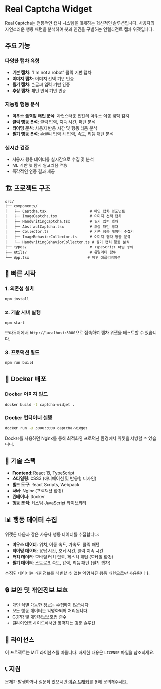 # Real Captcha Widget

Real Captcha는 전통적인 캡차 시스템을 대체하는 혁신적인 솔루션입니다. 사용자의 자연스러운 행동 패턴을 분석하여 봇과 인간을 구별하는 인텔리전트 캡차 위젯입니다.

## 주요 기능

### 다양한 캡차 유형
- **기본 캡차**: "I'm not a robot" 클릭 기반 캡차
- **이미지 캡차**: 이미지 선택 기반 인증
- **필기 캡차**: 손글씨 입력 기반 인증  
- **추상 캡차**: 패턴 인식 기반 인증

### 지능형 행동 분석
- **마우스 움직임 패턴 분석**: 자연스러운 인간의 마우스 이동 궤적 감지
- **클릭 행동 분석**: 클릭 압력, 지속 시간, 패턴 분석
- **타이밍 분석**: 사용자 반응 시간 및 행동 리듬 분석
- **필기 행동 분석**: 손글씨 입력 시 압력, 속도, 리듬 패턴 분석

### 실시간 검증
- 사용자 행동 데이터를 실시간으로 수집 및 분석
- ML 기반 봇 탐지 알고리즘 적용
- 즉각적인 인증 결과 제공

## 🏗️ 프로젝트 구조

```
src/
├── components/
│   ├── Captcha.tsx                    # 메인 캡차 컴포넌트
│   ├── ImageCaptcha.tsx               # 이미지 선택 캡차
│   ├── HandwritingCaptcha.tsx         # 필기 입력 캡차
│   ├── AbstractCaptcha.tsx            # 추상 패턴 캡차
│   ├── Collector.ts                   # 기본 행동 데이터 수집기
│   ├── ImageBehaviorCollector.ts      # 이미지 캡차 행동 분석
│   └── HandwritingBehaviorCollector.ts # 필기 캡차 행동 분석
├── types/                             # TypeScript 타입 정의
├── utils/                             # 유틸리티 함수
└── App.tsx                           # 메인 애플리케이션
```

## 🚀 빠른 시작

### 1. 의존성 설치
```bash
npm install
```

### 2. 개발 서버 실행
```bash
npm start
```

브라우저에서 `http://localhost:3000`으로 접속하여 캡차 위젯을 테스트할 수 있습니다.

### 3. 프로덕션 빌드
```bash
npm run build
```

## 🐳 Docker 배포

### Docker 이미지 빌드
```bash
docker build -t captcha-widget .
```

### Docker 컨테이너 실행
```bash
docker run -p 3000:3000 captcha-widget
```

Docker를 사용하면 Nginx를 통해 최적화된 프로덕션 환경에서 위젯을 서빙할 수 있습니다.

## 🔧 기술 스택

- **Frontend**: React 18, TypeScript
- **스타일링**: CSS3 (애니메이션 및 반응형 디자인)
- **빌드 도구**: React Scripts, Webpack
- **서버**: Nginx (프로덕션 환경)
- **컨테이너**: Docker
- **행동 분석**: 커스텀 JavaScript 라이브러리

## 📊 행동 데이터 수집

위젯은 다음과 같은 사용자 행동 데이터를 수집합니다:

- **마우스 데이터**: 위치, 이동 속도, 가속도, 클릭 패턴
- **타이밍 데이터**: 응답 시간, 호버 시간, 클릭 지속 시간
- **터치 데이터**: 모바일 터치 압력, 제스처 패턴 (모바일 환경)
- **필기 데이터**: 스트로크 속도, 압력, 리듬 패턴 (필기 캡차)

수집된 데이터는 개인정보를 식별할 수 없는 익명화된 행동 패턴으로만 사용됩니다.

## 🔒 보안 및 개인정보 보호

- 개인 식별 가능한 정보는 수집하지 않습니다
- 모든 행동 데이터는 익명화되어 처리됩니다
- GDPR 및 개인정보보호법 준수
- 클라이언트 사이드에서만 동작하는 경량 솔루션


## 📄 라이선스

이 프로젝트는 MIT 라이선스를 따릅니다. 자세한 내용은 `LICENSE` 파일을 참조하세요.

## 📞 지원

문제가 발생하거나 질문이 있으시면 [이슈 트래커](https://github.com/Find-Your-Humanity/captcha/issues)를 통해 문의해주세요. 